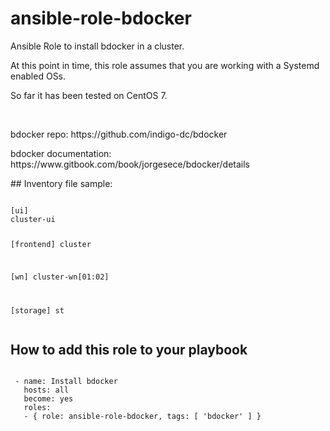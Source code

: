 # ansible-role-bdocker
<p>Ansible Role to install bdocker in a cluster.</p>
<p>At this point in time, this role assumes that you are working with a Systemd enabled OSs.</p>
<p>So far it has been tested on CentOS 7.</p>
<br>
<p>bdocker repo: https://github.com/indigo-dc/bdocker</p>
<p>bdocker documentation: https://www.gitbook.com/book/jorgesece/bdocker/details</p>
## Inventory file sample:
<pre><code>
[ui]
cluster-ui

[frontend]
cluster

[wn]
cluster-wn[01:02]

[storage]
st
</code></pre>
## How to add this role to your playbook
<pre><code>
 - name: Install bdocker
   hosts: all
   become: yes
   roles:
   - { role: ansible-role-bdocker, tags: [ 'bdocker' ] }
</code></pre>

